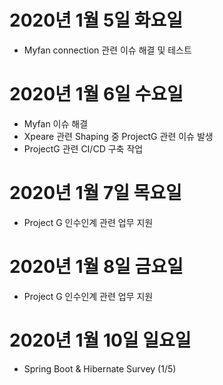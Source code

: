 
# 2020년 1월 5일 화요일 

- Myfan connection 관련 이슈 해결 및 테스트

# 2020년 1월 6일 수요일 

- Myfan 이슈 해결
- Xpeare 관련 Shaping 중 ProjectG 관련 이슈 발생 
- ProjectG 관련 CI/CD 구축 작업 

# 2020년 1월 7일 목요일

- Project G 인수인계 관련 업무 지원 

# 2020년 1월 8일 금요일 

- Project G 인수인계 관련 업무 지원

# 2020년 1월 10일 일요일

- Spring Boot & Hibernate Survey (1/5)
